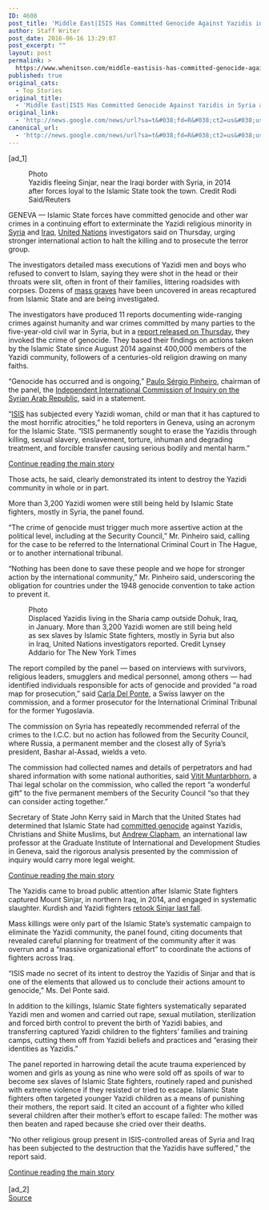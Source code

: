 ```yaml
---
ID: 4608
post_title: 'Middle East|ISIS Has Committed Genocide Against Yazidis in Syria and Iraq, UN Panel Says &#8211; New York Times'
author: Staff Writer
post_date: 2016-06-16 13:29:07
post_excerpt: ""
layout: post
permalink: >
  https://www.whenitson.com/middle-eastisis-has-committed-genocide-against-yazidis-in-syria-and-iraq-un-panel-says-new-york-times/
published: true
original_cats:
  - Top Stories
original_title:
  - 'Middle East|ISIS Has Committed Genocide Against Yazidis in Syria and Iraq, UN Panel Says - New York Times'
original_link:
  - 'http://news.google.com/news/url?sa=t&#038;fd=R&#038;ct2=us&#038;usg=AFQjCNH57rhmCol0_GmtQaKejbv3zJgayg&#038;clid=c3a7d30bb8a4878e06b80cf16b898331&#038;cid=52779134066812&#038;ei=8qhiV6DgFO7bwQG-9JvYBA&#038;url=http://www.nytimes.com/2016/06/17/world/middleeast/isis-genocide-yazidi-un.html'
canonical_url:
  - 'http://news.google.com/news/url?sa=t&#038;fd=R&#038;ct2=us&#038;usg=AFQjCNH57rhmCol0_GmtQaKejbv3zJgayg&#038;clid=c3a7d30bb8a4878e06b80cf16b898331&#038;cid=52779134066812&#038;ei=8qhiV6DgFO7bwQG-9JvYBA&#038;url=http://www.nytimes.com/2016/06/17/world/middleeast/isis-genocide-yazidi-un.html'
---
```

 [ad_1]
<br><div readability="164.33176279448">
        <figure id="media-100000004475167" class="media photo lede layout-large-horizontal" data-media-action="modal" itemprop="associatedMedia" itemscope="" itemid="https://static01.nyt.com/images/2016/06/17/world/17Yazidi-web1/17Yazidi-web1-master768.jpg" itemtype="http://schema.org/ImageObject" aria-label="media" role="group"><span class="visually-hidden">Photo</span>
    <div class="image">
            <img src="https://static01.nyt.com/images/2016/06/17/world/17Yazidi-web1/17Yazidi-web1-master768.jpg" alt="" class="media-viewer-candidate" data-mediaviewer-src="http://www.whenitson.com/wp-content/uploads/2016/06/Middle-EastISIS-Has-Committed-Genocide-Against-Yazidis-in-Syria-and-Iraq-UN-Panel-Says-New-York-Times.jpg" data-mediaviewer-caption="Yazidis fleeing Sinjar, near the Iraqi border with Syria, in 2014 after forces loyal to the Islamic State took the town." data-mediaviewer-credit="Rodi Said/Reuters" itemprop="url" itemid="https://static01.nyt.com/images/2016/06/17/world/17Yazidi-web1/17Yazidi-web1-master768.jpg"/><meta itemprop="height" content="510"/><meta itemprop="width" content="768"/></div>
        <figcaption class="caption" itemprop="caption description"><span class="caption-text">Yazidis fleeing Sinjar, near the Iraqi border with Syria, in 2014 after forces loyal to the Islamic State took the town.</span>
                        <span class="credit" itemprop="copyrightHolder">
            <span class="visually-hidden">Credit</span>
            Rodi Said/Reuters        </span>
            </figcaption></figure><p class="story-body-text story-content" data-para-count="302" data-total-count="302">GENEVA — Islamic State forces have committed genocide and other war crimes in a continuing effort to exterminate the Yazidi religious minority in <a href="http://topics.nytimes.com/top/news/international/countriesandterritories/syria/index.html?inline=nyt-geo" title="More news and information about Syria." class="meta-loc">Syria</a> and <a href="http://topics.nytimes.com/top/news/international/countriesandterritories/iraq/index.html?inline=nyt-geo" title="More news and information about Iraq." class="meta-loc">Iraq</a>, <a href="http://topics.nytimes.com/top/reference/timestopics/organizations/u/united_nations/index.html?inline=nyt-org" title="More articles about the United Nations." class="meta-org">United Nations</a> investigators said on Thursday, urging stronger international action to halt the killing and to prosecute the terror group.</p><p class="story-body-text story-content" data-para-count="337" data-total-count="639">The investigators detailed mass executions of Yazidi men and boys who refused to convert to Islam, saying they were shot in the head or their throats were slit, often in front of their families, littering roadsides with corpses. Dozens of <a href="http://www.nytimes.com/2015/11/15/world/middleeast/iraq-sinjar-kurds-mass-graves-yazidis.html">mass graves</a> have been uncovered in areas recaptured from Islamic State and are being investigated.</p><p class="story-body-text story-content" data-para-count="440" data-total-count="1079">The investigators have produced 11 reports documenting wide-ranging crimes against humanity and war crimes committed by many parties to the five-year-old civil war in Syria, but in a <a href="http://www.ohchr.org/Documents/HRBodies/HRCouncil/CoISyria/A_HRC_32_CRP.2_en.pdf">report released on Thursday</a>, they invoked the crime of genocide. They based their findings on actions taken by the Islamic State since August 2014 against 400,000 members of the Yazidi community, followers of a centuries-old religion drawing on many faiths.</p><p class="story-body-text story-content" data-para-count="192" data-total-count="1271">“Genocide has occurred and is ongoing,” <a href="http://www.ohchr.org/EN/HRBodies/HRC/IICISyria/Pages/PaulSergioPinheiro.aspx">Paulo Sérgio Pinheiro</a>, chairman of the panel, the <a href="http://www.ohchr.org/EN/HRBodies/HRC/IICISyria/Pages/AboutCoI.aspx">Independent International Commission of Inquiry o</a><a href="http://www.ohchr.org/EN/HRBodies/HRC/IICISyria/Pages/AboutCoI.aspx">n the Syrian Arab Republic</a>, said in a statement.</p><p class="story-body-text story-content" data-para-count="381" data-total-count="1652">“<a href="http://topics.nytimes.com/top/reference/timestopics/organizations/a/al_qaeda_in_mesopotamia/index.html?inline=nyt-org" title="More articles about the Islamic State in Iraq and Syria." class="meta-org">ISIS</a> has subjected every Yazidi woman, child or man that it has captured to the most horrific atrocities,” he told reporters in Geneva, using an acronym for the Islamic State. “ISIS permanently sought to erase the Yazidis through killing, sexual slavery, enslavement, torture, inhuman and degrading treatment, and forcible transfer causing serious bodily and mental harm.”</p><div id="story-ad-1" class="story-ad ad ad-placeholder nocontent robots-nocontent">
    
<a class="visually-hidden skip-to-text-link" href="#story-continues-1">Continue reading the main story</a>
</div>
<p class="story-body-text story-content" data-para-count="105" data-total-count="1757" id="story-continues-1">Those acts, he said, clearly demonstrated its intent to destroy the Yazidi community in whole or in part.</p><p class="story-body-text story-content" data-para-count="111" data-total-count="1868">More than 3,200 Yazidi women were still being held by Islamic State fighters, mostly in Syria, the panel found.</p><p class="story-body-text story-content" data-para-count="269" data-total-count="2137">“The crime of genocide must trigger much more assertive action at the political level, including at the Security Council,” Mr. Pinheiro said, calling for the case to be referred to the International Criminal Court in The Hague, or to another international tribunal.</p><p class="story-body-text story-content" data-para-count="238" data-total-count="2375">“Nothing has been done to save these people and we hope for stronger action by the international community,” Mr. Pinheiro said, underscoring the obligation for countries under the 1948 genocide convention to take action to prevent it.</p><figure id="media-100000004475171" class="media photo embedded layout-large-horizontal media-100000004475171 ratio-tall" data-media-action="modal" itemprop="associatedMedia" itemscope="" itemid="https://static01.nyt.com/images/2016/06/17/world/17Yazidi-web2/7Yazidi-web2-master675.jpg" itemtype="http://schema.org/ImageObject" aria-label="media" role="group"><span class="visually-hidden">Photo</span>
    <div class="image">
            <img src="https://static01.nyt.com/images/2016/06/17/world/17Yazidi-web2/7Yazidi-web2-master675.jpg" alt="" class="media-viewer-candidate" data-mediaviewer-src="http://www.whenitson.com/wp-content/uploads/2016/06/1466083747_896_Middle-EastISIS-Has-Committed-Genocide-Against-Yazidis-in-Syria-and-Iraq-UN-Panel-Says-New-York-Times.jpg" data-mediaviewer-caption="Displaced Yazidis living in the Sharia camp outside Dohuk, Iraq, in January. More than 3,200 Yazidi women are still being held as sex slaves by Islamic State fighters, mostly in Syria but also in Iraq, United Nations investigators reported." data-mediaviewer-credit="Lynsey Addario for The New York Times" itemprop="url" itemid="https://static01.nyt.com/images/2016/06/17/world/17Yazidi-web2/7Yazidi-web2-master675.jpg"/><meta itemprop="height" content="452"/><meta itemprop="width" content="675"/></div>
        <figcaption class="caption" itemprop="caption description"><span class="caption-text">Displaced Yazidis living in the Sharia camp outside Dohuk, Iraq, in January. More than 3,200 Yazidi women are still being held as sex slaves by Islamic State fighters, mostly in Syria but also in Iraq, United Nations investigators reported.</span>
                        <span class="credit" itemprop="copyrightHolder">
            <span class="visually-hidden">Credit</span>
            Lynsey Addario for The New York Times        </span>
            </figcaption></figure><p class="story-body-text story-content" data-para-count="395" data-total-count="2770">The report compiled by the panel — based on interviews with survivors, religious leaders, smugglers and medical personnel, among others — had identified individuals responsible for acts of genocide and provided “a road map for prosecution,” said <a href="http://www.ohchr.org/EN/HRBodies/HRC/IICISyria/Pages/CarlaDelPonte.aspx">Carla Del Ponte</a>, a Swiss lawyer on the commission, and a former prosecutor for the International Criminal Tribunal for the former Yugoslavia.</p><p class="story-body-text story-content" data-para-count="251" data-total-count="3021">The commission on Syria has repeatedly recommended referral of the crimes to the I.C.C. but no action has followed from the Security Council, where Russia, a permanent member and the closest ally of Syria’s president, Bashar al-Assad, wields a veto.</p><p class="story-body-text story-content" data-para-count="333" data-total-count="3354">The commission had collected names and details of perpetrators and had shared information with some national authorities, said <a href="http://www.ohchr.org/EN/HRBodies/HRC/IICISyria/Pages/VititMuntarbhorn.aspx">Vit</a><a href="http://www.ohchr.org/EN/HRBodies/HRC/IICISyria/Pages/VititMuntarbhorn.aspx">it Muntarbhorn</a>, a Thai legal scholar on the commission, who called the report “a wonderful gift” to the five permanent members of the Security Council “so that they can consider acting together.”</p><p class="story-body-text story-content" data-para-count="397" data-total-count="3751">Secretary of State John Kerry said in March that the United States had determined that Islamic State had <a href="http://www.nytimes.com/2016/03/18/world/middleeast/citing-atrocities-john-kerry-calls-isis-actions-genocide.html">committed genocide</a> against Yazidis, Christians and Shiite Muslims, but <a href="http://graduateinstitute.ch/home/study/academicdepartments/international-law/people/resources/prof-clapham.html">Andrew Clapham</a>, an international law professor at the Graduate Institute of International and Development Studies in Geneva, said the rigorous analysis presented by the commission of inquiry would carry more legal weight.</p><div id="story-ad-2" class="story-ad ad ad-placeholder nocontent robots-nocontent">
    
<a class="visually-hidden skip-to-text-link" href="#story-continues-2">Continue reading the main story</a>
</div>
<p class="story-body-text story-content" data-para-count="211" data-total-count="3962" id="story-continues-2">The Yazidis came to broad public attention after Islamic State fighters captured Mount Sinjar, in northern Iraq, in 2014, and engaged in systematic slaughter. Kurdish and Yazidi fighters <a href="http://www.nytimes.com/2015/11/14/world/middleeast/sinjar-iraq-islamic-state.html">retook Sinjar last fall</a>.</p><p class="story-body-text story-content" data-para-count="318" data-total-count="4280">Mass killings were only part of the Islamic State’s systematic campaign to eliminate the Yazidi community, the panel found, citing documents that revealed careful planning for treatment of the community after it was overrun and a “massive organizational effort” to coordinate the actions of fighters across Iraq.</p><p class="story-body-text story-content" data-para-count="186" data-total-count="4466">“ISIS made no secret of its intent to destroy the Yazidis of Sinjar and that is one of the elements that allowed us to conclude their actions amount to genocide,” Ms. Del Ponte said.</p><p class="story-body-text story-content" data-para-count="404" data-total-count="4870">In addition to the killings, Islamic State fighters systematically separated Yazidi men and women and carried out rape, sexual mutilation, sterilization and forced birth control to prevent the birth of Yazidi babies, and transferring captured Yazidi children to the fighters’ families and training camps, cutting them off from Yazidi beliefs and practices and “erasing their identities as Yazidis.”</p><p class="story-body-text story-content" data-para-count="575" data-total-count="5445">The panel reported in harrowing detail the acute trauma experienced by women and girls as young as nine who were sold off as spoils of war to become sex slaves of Islamic State fighters, routinely raped and punished with extreme violence if they resisted or tried to escape. Islamic State fighters often targeted younger Yazidi children as a means of punishing their mothers, the report said. It cited an account of a fighter who killed several children after their mother’s effort to escape failed: The mother was then beaten and raped because she cried over their deaths.</p><p class="story-body-text story-content" data-para-count="168" data-total-count="5613">“No other religious group present in ISIS-controlled areas of Syria and Iraq has been subjected to the destruction that the Yazidis have suffered,” the report said.</p>        <a class="visually-hidden skip-to-text-link" href="#whats-next">Continue reading the main story</a>
    </div>
<br>[ad_2]
<br><a href="http://news.google.com/news/url?sa=t&#038;fd=R&#038;ct2=us&#038;usg=AFQjCNH57rhmCol0_GmtQaKejbv3zJgayg&#038;clid=c3a7d30bb8a4878e06b80cf16b898331&#038;cid=52779134066812&#038;ei=8qhiV6DgFO7bwQG-9JvYBA&#038;url=http://www.nytimes.com/2016/06/17/world/middleeast/isis-genocide-yazidi-un.html">Source </a>